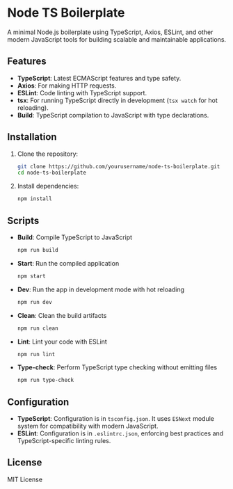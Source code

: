# Node TS Boilerplate

A minimal Node.js boilerplate using TypeScript, Axios, ESLint, and other modern JavaScript tools for building scalable and maintainable applications.

## Features

- **TypeScript**: Latest ECMAScript features and type safety.
- **Axios**: For making HTTP requests.
- **ESLint**: Code linting with TypeScript support.
- **tsx**: For running TypeScript directly in development (`tsx watch` for hot reloading).
- **Build**: TypeScript compilation to JavaScript with type declarations.

## Installation

1. Clone the repository:

   ```bash
   git clone https://github.com/yourusername/node-ts-boilerplate.git
   cd node-ts-boilerplate
   ```

2. Install dependencies:
   ```bash
   npm install
   ```

## Scripts

- **Build**: Compile TypeScript to JavaScript

  ```bash
  npm run build
  ```

- **Start**: Run the compiled application

  ```bash
  npm start
  ```

- **Dev**: Run the app in development mode with hot reloading

  ```bash
  npm run dev
  ```

- **Clean**: Clean the build artifacts

  ```bash
  npm run clean
  ```

- **Lint**: Lint your code with ESLint

  ```bash
  npm run lint
  ```

- **Type-check**: Perform TypeScript type checking without emitting files
  ```bash
  npm run type-check
  ```

## Configuration

- **TypeScript**: Configuration is in `tsconfig.json`. It uses `ESNext` module system for compatibility with modern JavaScript.
- **ESLint**: Configuration is in `.eslintrc.json`, enforcing best practices and TypeScript-specific linting rules.

## License

MIT License